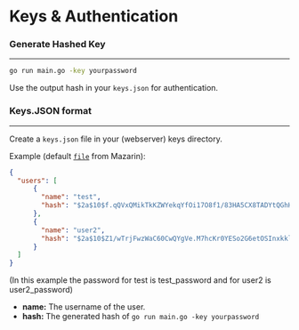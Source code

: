 # Keys & Authentication

### Generate Hashed Key
---

```bash
go run main.go -key yourpassword
```

Use the output hash in your `keys.json` for authentication.

### Keys.JSON format
---

Create a `keys.json` file in your (webserver) keys directory.

Example (default [`file`](../keys.json) from Mazarin):
```json
{
  "users": [
      {
        "name": "test",
        "hash": "$2a$10$f.qQVxQMikTkKZWYekqYfOi17O8f1/83HA5CX8TADYtQGhHmptZha",
      },
      {
        "name": "user2",
        "hash": "$2a$10$Z1/wTrjFwzWaC60CwQYgVe.M7hcKr0YESo2G6etOSInxkklltcfIO", 
      }
  ]
}
```
(In this example the password for test is test_password and for user2 is user2_password)

- **name:** The username of the user.
- **hash:** The generated hash of `go run main.go -key yourpassword`